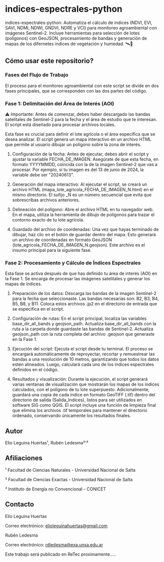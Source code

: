# indices-espectrales-python
indices-espectrales-python: Automatiza el cálculo de índices (NDVI, EVI, SAVI, NDMI, NDWI, GNDVI, NDRE y VCI) para monitoreo agroambiental con imágenes Sentinel-2. Incluye herramientas para selección de lotes (poligonos) con GeoJSON, procesamiento de bandas y generación de mapas de los difernetes indices de vegetación y humedad. 🛰️🌱

## Cómo usar este repositorio?
### Fases del Flujo de Trabajo
El proceso para el monitoreo agroambiental con este script se divide en dos fases principales, que se corresponden con las dos partes del código.
### Fase 1: Delimitación del Área de Interés (AOI)
⚠️ Importante: Antes de comenzar, debes haber descargado las bandas satelitales de Sentinel-2 para la fecha y el área de estudio que te interesan. El script está diseñado para procesar archivos locales.

Esta fase es crucial para definir el lote agrícola o el área específica que se desea analizar. El script genera un mapa interactivo en un archivo HTML que permite al usuario dibujar un polígono sobre la zona de interés.

1. Configuración de la fecha: Antes de ejecutar, debes abrir el script y ajustar la variable FECHA_DE_IMAGEN. Asegúrate de que esta fecha, en formato YYYYMMDD, coincida con la de la imagen Sentinel-2 que vas a procesar. Por ejemplo, si tu imagen es del 13 de junio de 2024, la variable debe ser "20240613".

2. Generación del mapa interactivo: Al ejecutar el script, se creará un archivo HTML (mapa_lote_agricola_FECHA_DE_IMAGEN_N.html) en el mismo directorio. El sufijo _N es un número secuencial que evita que sobrescribas archivos anteriores.

3. Delineación del polígono: Abre el archivo HTML en tu navegador web. En el mapa, utiliza la herramienta de dibujo de polígonos para trazar el contorno exacto de tu lote agrícola.

4. Guardado del archivo de coordenadas: Una vez que hayas terminado de dibujar, haz clic en el botón de guardar dentro del mapa. Esto generará un archivo de coordenadas en formato GeoJSON (lote_agricola_FECHA_DE_IMAGEN_N.geojson). Este archivo es el insumo principal para la siguiente fase.

### Fase 2: Procesamiento y Cálculo de Índices Espectrales
Esta fase se activa después de que has definido tu área de interés (AOI) en la Fase 1. Se encarga de procesar las imágenes satelitales y generar los mapas de índices.

1. Preparación de los datos:
Descarga las bandas de la imagen Sentinel-2 para la fecha que seleccionaste. Las bandas necesarias son: B2, B3, B4, B5, B8, y B11.
Coloca estos archivos .jp2 en el directorio de entrada que se especifica en el script.

3. Configuración de rutas:
En el script principal, localiza las variables base_dir_all_bands y geojson_path.
Actualiza base_dir_all_bands con la ruta a la carpeta donde guardaste las bandas de Sentinel-2.
Actualiza geojson_path con la ruta completa del archivo .geojson que generaste en la Fase 1.

3. Ejecución del script:
Ejecuta el script desde tu terminal. El proceso se encargará automáticamente de reproyectar, recortar y remuestrear las bandas a una resolución de 10 metros, garantizando que todos los datos estén alineados.
Luego, calculará cada uno de los índices espectrales definidos en el código.

4. Resultados y visualización:
Durante la ejecución, el script generará varias ventanas de visualización que mostrarán los mapas de los índices calculados, con el polígono de tu lote superpuesto.
Adicionalmente, guardará una copia de cada índice en formato GeoTIFF (.tif) dentro del directorio de salida (Salida_Indices), listos para ser utilizados en software SIG como QGIS.
El script incluye una función de limpieza final que elimina los archivos .tif temporales para mantener el directorio ordenado, conservando únicamente los resultados finales.

## Autor
Elio Leguina Huertas¹, Rubén Ledesma²'³

## Afiliaciones
¹ Facultad de Ciencias Naturales - Universidad Nacional de Salta

² Facultad de Ciencias Exactas - Universidad Nacional de Salta

³ Instituto de Energía no Convencional - CONICET

## Contacto
Elio Leguina Huertas

Correo electrónico: elioleguinahuertas@gmail.com

Rubén Ledesma

Correo electrónico: rdledesma@exa.unsa.edu.ar

Este trabajo será publicado en ReTec proximamente.....
